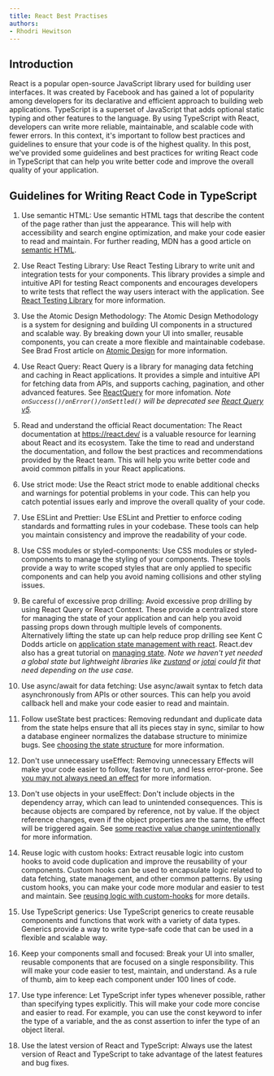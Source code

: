 ```yaml
---
title: React Best Practises 
authors: 
- Rhodri Hewitson
---
```


## Introduction

React is a popular open-source JavaScript library used for building user interfaces. It was created by Facebook and has gained a lot of popularity among developers for its declarative and efficient approach to building web applications. TypeScript is a superset of JavaScript that adds optional static typing and other features to the language. By using TypeScript with React, developers can write more reliable, maintainable, and scalable code with fewer errors. In this context, it's important to follow best practices and guidelines to ensure that your code is of the highest quality. In this post, we've provided some guidelines and best practices for writing React code in TypeScript that can help you write better code and improve the overall quality of your application.

## 

## Guidelines for Writing React Code in TypeScript

1. Use semantic HTML: Use semantic HTML tags that describe the content of the page rather than just the appearance. This will help with accessibility and search engine optimization, and make your code easier to read and maintain. For further reading, MDN has a good article on [semantic HTML]( https://developer.mozilla.org/en-US/docs/Glossary/Semantics).

1. Use React Testing Library: Use React Testing Library to write unit and integration tests for your components. This library provides a simple and intuitive API for testing React components and encourages developers to write tests that reflect the way users interact with the application. See [React Testing Library](https://testing-library.com/docs/react-testing-library/intro/) for more information.

1. Use the Atomic Design Methodology: The Atomic Design Methodology is a system for designing and building UI components in a structured and scalable way. By breaking down your UI into smaller, reusable components, you can create a more flexible and maintainable codebase. See Brad Frost article on [Atomic Design](https://atomicdesign.bradfrost.com/table-of-contents/) for more information.

1. Use React Query: React Query is a library for managing data fetching and caching in React applications. It provides a simple and intuitive API for fetching data from APIs, and supports caching, pagination, and other advanced features. See [ReactQuery](https://tanstack.com/query/v3/docs/react/overview) for more infomation.
_Note `onSuccess()/onError()/onSettled()` will be deprecated see [React Query v5](https://twitter.com/TkDodo/status/1647341498227097600)._

1. Read and understand the official React documentation: The React documentation at <https://react.dev/> is a valuable resource for learning about React and its ecosystem. Take the time to read and understand the documentation, and follow the best practices and recommendations provided by the React team. This will help you write better code and avoid common pitfalls in your React applications.

1. Use strict mode: Use the React strict mode to enable additional checks and warnings for potential problems in your code. This can help you catch potential issues early and improve the overall quality of your code.

1. Use ESLint and Prettier: Use ESLint and Prettier to enforce coding standards and formatting rules in your codebase. These tools can help you maintain consistency and improve the readability of your code.

1. Use CSS modules or styled-components: Use CSS modules or styled-components to manage the styling of your components. These tools provide a way to write scoped styles that are only applied to specific components and can help you avoid naming collisions and other styling issues.

1. Be careful of excessive prop drilling: Avoid excessive prop drilling by using React Query or React Context. These provide a centralized store for managing the state of your application and can help you avoid passing props down through multiple levels of components. Alternatively lifting the state up can help reduce prop drilling see Kent C Dodds article on [application state management with react](https://kentcdodds.com/blog/application-state-management-with-react). React.dev also has a great tutorial on [managing state](https://react.dev/learn/managing-state). _Note we haven't yet needed a global state but lightweight libraries like [zustand](https://github.com/pmndrs/zustand) or [jotai](https://github.com/pmndrs/jotai) could fit that need depending on the use case._

1. Use async/await for data fetching: Use async/await syntax to fetch data asynchronously from APIs or other sources. This can help you avoid callback hell and make your code easier to read and maintain.

1. Follow useState best practices: Removing redundant and duplicate data from the state helps ensure that all its pieces stay in sync, similar to how a database engineer normalizes the database structure to minimize bugs. See [choosing the state structure](https://react.dev/learn/choosing-the-state-structure) for more information.

1. Don't use unnecessary useEffect:  Removing unnecessary Effects will make your code easier to follow, faster to run, and less error-prone. See [you may not always need an effect](https://react.dev/learn/you-might-not-need-an-effect#) for more information. 

1. Don't use objects in your useEffect: Don't include objects in the dependency array, which can lead to unintended consequences. This is because objects are compared by reference, not by value. If the object reference changes, even if the object properties are the same, the effect will be triggered again. See [some reactive value change unintentionally](https://react.dev/learn/removing-effect-dependencies#does-some-reactive-value-change-unintentionally) for more information.

1. Reuse logic with custom hooks: Extract reusable logic into custom hooks to avoid code duplication and improve the reusability of your components. Custom hooks can be used to encapsulate logic related to data fetching, state management, and other common patterns. By using custom hooks, you can make your code more modular and easier to test and maintain. See [reusing logic with custom-hooks](https://react.dev/learn/reusing-logic-with-custom-hooks) for more details.

1. Use TypeScript generics: Use TypeScript generics to create reusable components and functions that work with a variety of data types. Generics provide a way to write type-safe code that can be used in a flexible and scalable way.

1. Keep your components small and focused: Break your UI into smaller, reusable components that are focused on a single responsibility. This will make your code easier to test, maintain, and understand. As a rule of thumb, aim to keep each component under 100 lines of code.

1. Use type inference: Let TypeScript infer types whenever possible, rather than specifying types explicitly. This will make your code more concise and easier to read. For example, you can use the const keyword to infer the type of a variable, and the as const assertion to infer the type of an object literal.

1. Use the latest version of React and TypeScript: Always use the latest version of React and TypeScript to take advantage of the latest features and bug fixes.